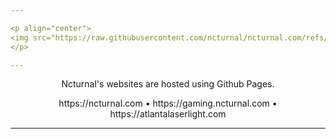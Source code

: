 ```yaml
---

<p align="center">
<img src="https://raw.githubusercontent.com/ncturnal/ncturnal.com/refs/heads/main/img/logo/PNG/ncturnal_banner_50.png">
</p>

---
```


<p align="center">Ncturnal's websites are hosted using Github Pages.</p>
<p align="center">
https://ncturnal.com &bull;
https://gaming.ncturnal.com &bull;
https://atlantalaserlight.com
</p>

---
